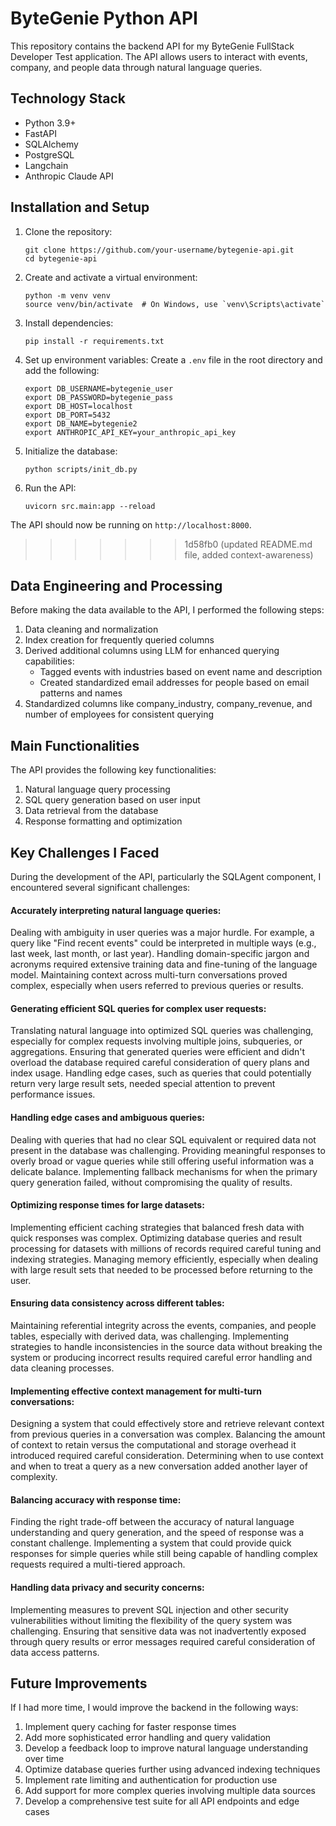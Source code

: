 # ByteGenie Python API

This repository contains the backend API for my ByteGenie FullStack Developer Test application. The API allows users to interact with events, company, and people data through natural language queries.

## Technology Stack

- Python 3.9+
- FastAPI
- SQLAlchemy
- PostgreSQL
- Langchain
- Anthropic Claude API

## Installation and Setup

1. Clone the repository:

   ```
   git clone https://github.com/your-username/bytegenie-api.git
   cd bytegenie-api
   ```

2. Create and activate a virtual environment:

   ```
   python -m venv venv
   source venv/bin/activate  # On Windows, use `venv\Scripts\activate`
   ```

3. Install dependencies:

   ```
   pip install -r requirements.txt
   ```

4. Set up environment variables:
   Create a `.env` file in the root directory and add the following:

   ```
   export DB_USERNAME=bytegenie_user
   export DB_PASSWORD=bytegenie_pass
   export DB_HOST=localhost
   export DB_PORT=5432
   export DB_NAME=bytegenie2
   export ANTHROPIC_API_KEY=your_anthropic_api_key
   ```

5. Initialize the database:

   ```
   python scripts/init_db.py
   ```

6. Run the API:
   ```
   uvicorn src.main:app --reload
   ```

The API should now be running on `http://localhost:8000`.

> > > > > > > 1d58fb0 (updated README.md file, added context-awareness)

## Data Engineering and Processing

Before making the data available to the API, I performed the following steps:

1. Data cleaning and normalization
2. Index creation for frequently queried columns
3. Derived additional columns using LLM for enhanced querying capabilities:
   - Tagged events with industries based on event name and description
   - Created standardized email addresses for people based on email patterns and names
4. Standardized columns like company_industry, company_revenue, and number of employees for consistent querying

## Main Functionalities

The API provides the following key functionalities:

1. Natural language query processing
2. SQL query generation based on user input
3. Data retrieval from the database
4. Response formatting and optimization

## Key Challenges I Faced

During the development of the API, particularly the SQLAgent component, I encountered several significant challenges:

#### Accurately interpreting natural language queries:

Dealing with ambiguity in user queries was a major hurdle. For example, a query like "Find recent events" could be interpreted in multiple ways (e.g., last week, last month, or last year).
Handling domain-specific jargon and acronyms required extensive training data and fine-tuning of the language model.
Maintaining context across multi-turn conversations proved complex, especially when users referred to previous queries or results.

#### Generating efficient SQL queries for complex user requests:

Translating natural language into optimized SQL queries was challenging, especially for complex requests involving multiple joins, subqueries, or aggregations.
Ensuring that generated queries were efficient and didn't overload the database required careful consideration of query plans and index usage.
Handling edge cases, such as queries that could potentially return very large result sets, needed special attention to prevent performance issues.

#### Handling edge cases and ambiguous queries:

Dealing with queries that had no clear SQL equivalent or required data not present in the database was challenging.
Providing meaningful responses to overly broad or vague queries while still offering useful information was a delicate balance.
Implementing fallback mechanisms for when the primary query generation failed, without compromising the quality of results.

#### Optimizing response times for large datasets:

Implementing efficient caching strategies that balanced fresh data with quick responses was complex.
Optimizing database queries and result processing for datasets with millions of records required careful tuning and indexing strategies.
Managing memory efficiently, especially when dealing with large result sets that needed to be processed before returning to the user.

#### Ensuring data consistency across different tables:

Maintaining referential integrity across the events, companies, and people tables, especially with derived data, was challenging.
Implementing strategies to handle inconsistencies in the source data without breaking the system or producing incorrect results required careful error handling and data cleaning processes.

#### Implementing effective context management for multi-turn conversations:

Designing a system that could effectively store and retrieve relevant context from previous queries in a conversation was complex.
Balancing the amount of context to retain versus the computational and storage overhead it introduced required careful consideration.
Determining when to use context and when to treat a query as a new conversation added another layer of complexity.

#### Balancing accuracy with response time:

Finding the right trade-off between the accuracy of natural language understanding and query generation, and the speed of response was a constant challenge.
Implementing a system that could provide quick responses for simple queries while still being capable of handling complex requests required a multi-tiered approach.

#### Handling data privacy and security concerns:

Implementing measures to prevent SQL injection and other security vulnerabilities without limiting the flexibility of the query system was challenging.
Ensuring that sensitive data was not inadvertently exposed through query results or error messages required careful consideration of data access patterns.

## Future Improvements

If I had more time, I would improve the backend in the following ways:

1. Implement query caching for faster response times
2. Add more sophisticated error handling and query validation
3. Develop a feedback loop to improve natural language understanding over time
4. Optimize database queries further using advanced indexing techniques
5. Implement rate limiting and authentication for production use
6. Add support for more complex queries involving multiple data sources
7. Develop a comprehensive test suite for all API endpoints and edge cases
